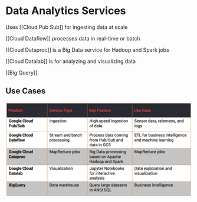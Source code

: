 # Data Analytics Services
Uses [[Cloud Pub Sub]] for ingesting data at scale

[[Cloud Dataflow]] processes data in real-time or batch

[[Cloud Dataproc]] is a Big Data service for Hadoop and Spark jobs

[[Cloud Datalab]] is for analyzing and visualizing data

[[Big Query]]

## Use Cases
!["alt"](../Images/DAS_usecases.png)
